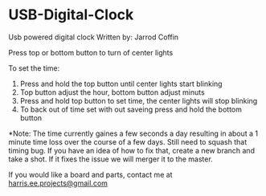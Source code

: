 # USB-Digital-Clock
 Usb powered digital clock
Written by: Jarrod Coffin


Press top or bottom button to turn of center lights

To set the time:
1. Press and hold the top button until center lights start blinking
2. Top button adjust the hour, bottom button adjust minuts
3. Press and hold top button to set time, the center lights will stop blinking
4. To back out of time set with out saveing press and hold the bottom button

*Note: The time currently gaines a few seconds a day resulting in about a 1 minute time loss over the course of a few days. Still need to squash that timing bug. If you have an idea of how to fix that, create a new branch and take a shot. If it fixes the issue we will merger it to the master.

If you would like a board and parts, contact me at harris.ee.projects@gmail.com
